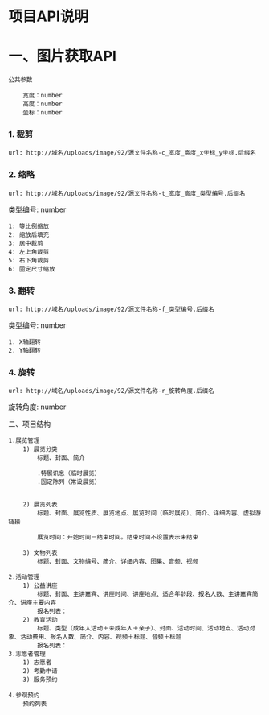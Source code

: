项目API说明
===========
一、图片获取API
===========
    公共参数

        宽度：number
        高度：number
        坐标：number

### 1. 裁剪
    url: http://域名/uploads/image/92/源文件名称-c_宽度_高度_x坐标_y坐标.后缀名

### 2. 缩略
    url: http://域名/uploads/image/92/源文件名称-t_宽度_高度_类型编号.后缀名

类型编号: number

    1: 等比例缩放
    2: 缩放后填充
    3: 居中裁剪
    4: 左上角裁剪
    5: 右下角裁剪
    6: 固定尺寸缩放

### 3. 翻转
    url: http://域名/uploads/image/92/源文件名称-f_类型编号.后缀名

类型编号: number

    1. X轴翻转
    2. Y轴翻转

### 4. 旋转
    url: http://域名/uploads/image/92/源文件名称-r_旋转角度.后缀名

旋转角度: number


二、项目结构

    1.展览管理
        1) 展览分类
            标题、封面、简介

            .特展讯息（临时展览）
            .固定陈列（常设展览）


        2) 展览列表
            标题、封面、展览性质、展览地点、展览时间（临时展览）、简介、详细内容、虚拟游链接

            展览时间：开始时间－结束时间。结束时间不设置表示未结束

        3) 文物列表
            标题、封面、文物编号、简介、详细内容、图集、音频、视频

    2.活动管理
        1) 公益讲座
            标题、封面、主讲嘉宾、讲座时间、讲座地点、适合年龄段、报名人数、主讲嘉宾简介、讲座主要内容
            报名列表：
        2) 教育活动
            标题、类型（成年人活动＋未成年人＋亲子）、封面、活动时间、活动地点、活动对象、活动费用、报名人数、简介、内容、视频＋标题、音频＋标题
            报名列表：
    3.志愿者管理
        1) 志愿者
        2) 考勤申请
        3) 服务预约

    4.参观预约
        预约列表